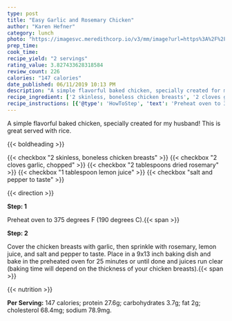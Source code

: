 ```yaml
---
type: post
title: "Easy Garlic and Rosemary Chicken"
author: "Karen Hefner"
category: lunch
photo: "https://imagesvc.meredithcorp.io/v3/mm/image?url=https%3A%2F%2Fimages.media-allrecipes.com%2Fuserphotos%2F553456.jpg"
prep_time: 
cook_time: 
recipe_yield: "2 servings"
rating_value: 3.827433628318584
review_count: 226
calories: "147 calories"
date_published: 06/11/2019 10:13 PM
description: "A simple flavorful baked chicken, specially created for my husband! This is great served with rice."
recipe_ingredient: ['2 skinless, boneless chicken breasts', '2 cloves garlic, chopped', '2 tablespoons dried rosemary', '1 tablespoon lemon juice', 'salt and pepper to taste']
recipe_instructions: [{'@type': 'HowToStep', 'text': 'Preheat oven to 375 degrees F (190 degrees C).\n'}, {'@type': 'HowToStep', 'text': 'Cover the chicken breasts with garlic, then sprinkle with rosemary, lemon juice, and salt and pepper to taste. Place in a 9x13 inch baking dish and bake in the preheated oven for 25 minutes or until done and juices run clear (baking time will depend on the thickness of your chicken breasts).\n'}]
---
```


A simple flavorful baked chicken, specially created for my husband! This is great served with rice. 

{{< boldheading >}}

{{< checkbox "2  skinless, boneless chicken breasts" >}}
{{< checkbox "2 cloves garlic, chopped" >}}
{{< checkbox "2 tablespoons dried rosemary" >}}
{{< checkbox "1 tablespoon lemon juice" >}}
{{< checkbox "salt and pepper to taste" >}}


{{< direction >}}

**Step: 1**

Preheat oven to 375 degrees F (190 degrees C).{{< span >}}

**Step: 2**

Cover the chicken breasts with garlic, then sprinkle with rosemary, lemon juice, and salt and pepper to taste. Place in a 9x13 inch baking dish and bake in the preheated oven for 25 minutes or until done and juices run clear (baking time will depend on the thickness of your chicken breasts).{{< span >}}

{{< nutrition >}}

**Per Serving:** 147 calories; protein 27.6g; carbohydrates 3.7g; fat 2g; cholesterol 68.4mg; sodium 78.9mg.
